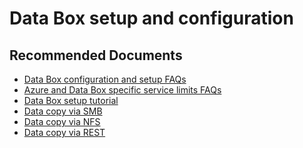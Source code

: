 
<properties
	pageTitle="Azure Data Box set up and configuration"
	description="Learn how to set up and configure your Azure Data Box."
	service="microsoft.databox.jobs"
	resource=""
	authors="sunilrsanjeev"
	ms.author="sunir"
	displayOrder=""
	selfHelpType="generic"
	supportTopicIds="32612619,32612623,32612624,32612630,32612631,32612632,32612642,32612646,32612652"
	resourceTags=""
	productPesIds="16505"
	cloudEnvironments="public,fairfax"
	articleId="076a7fca-34d9-4ebe-8e69-bd2c192f0a2d"
	ownershipId="StorageMediaEdge_DataBox"
/>

# Data Box setup and configuration

## **Recommended Documents**

* [Data Box configuration and setup FAQs](https://docs.microsoft.com/azure/databox/data-box-faq#configure-and-connect)<br>
* [Azure and Data Box specific service limits FAQs](https://docs.microsoft.com/azure/databox/data-box-faq#migrate-data)<br>
* [Data Box setup tutorial](https://docs.microsoft.com/azure/databox/data-box-deploy-set-up)<br>
* [Data copy via SMB](https://docs.microsoft.com/azure/databox/data-box-deploy-copy-data)<br>
* [Data copy via NFS](https://docs.microsoft.com/azure/databox/data-box-deploy-copy-data-via-nfs)<br>
* [Data copy via REST](https://docs.microsoft.com/azure/databox/data-box-deploy-copy-data-via-rest)<br>

